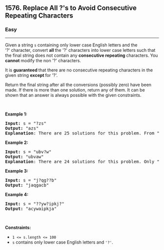 <h2>1576. Replace All ?'s to Avoid Consecutive Repeating Characters</h2><h3>Easy</h3><hr><div><p>Given a string&nbsp;<code>s</code><var>&nbsp;</var>containing only lower case English letters&nbsp;and the '?'&nbsp;character, convert <strong>all </strong>the '?' characters into lower case letters such that the final string does not contain any <strong>consecutive repeating&nbsp;</strong>characters.&nbsp;You <strong>cannot </strong>modify the non '?' characters.</p>

<p>It is <strong>guaranteed </strong>that there are no consecutive repeating characters in the given string <strong>except </strong>for '?'.</p>

<p>Return the final string after all the conversions (possibly zero) have been made. If there is more than one solution, return any of them.&nbsp;It can be shown that an answer is always possible with the given constraints.</p>

<p>&nbsp;</p>
<p><strong>Example 1:</strong></p>

<pre><strong>Input:</strong> s = "?zs"
<strong>Output:</strong> "azs"
<strong>Explanation</strong>: There are 25 solutions for this problem. From "azs" to "yzs", all are valid. Only "z" is an invalid modification as the string will consist of consecutive repeating characters in "zzs".</pre>

<p><strong>Example 2:</strong></p>

<pre><strong>Input:</strong> s = "ubv?w"
<strong>Output:</strong> "ubvaw"
<strong>Explanation</strong>: There are 24 solutions for this problem. Only "v" and "w" are invalid modifications as the strings will consist of consecutive repeating characters in "ubvvw" and "ubvww".
</pre>

<p><strong>Example 3:</strong></p>

<pre><strong>Input:</strong> s = "j?qg??b"
<strong>Output:</strong> "jaqgacb"
</pre>

<p><strong>Example 4:</strong></p>

<pre><strong>Input:</strong> s = "??yw?ipkj?"
<strong>Output:</strong> "acywaipkja"
</pre>

<p>&nbsp;</p>
<p><strong>Constraints:</strong></p>

<ul>
	<li><code>1 &lt;= s.length&nbsp;&lt;= 100</code></li>
	<li><code>s</code> contains&nbsp;only lower case English letters and <code>'?'</code>.</li>
</ul>
</div>